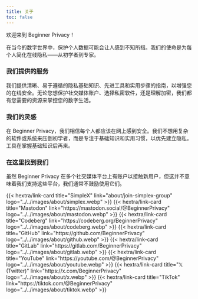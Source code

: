 ```yaml
---
title: 关于
toc: false
---
```

欢迎来到 Beginner Privacy！

在当今的数字世界中，保护个人数据可能会让人感到不知所措。我们的使命是为每个人简化在线隐私——从初学者到专家。

### 我们提供的服务
我们提供清晰、易于遵循的隐私基础知识、先进工具和实用步骤的指南，以增强您的在线安全。无论您想保护社交媒体账户、选择私密软件，还是理解加密，我们都有您需要的资源来掌控您的数字生活。

### 我们的灵感
在 Beginner Privacy，我们相信每个人都应该在网上感到安全。我们不想用复杂的软件或系统来压倒初学者，而是专注于基础知识和实用习惯，以优先建立隐私。工具在掌握基础知识后再来。

### 在这里找到我们
虽然 Beginner Privacy 在多个社交媒体平台上有账户以接触新用户，但这并不意味着我们支持这些平台，我们通常不鼓励使用它们。

<div class="recommendations">
  <div class="grid">
    {{< hextra/link-card title="SimpleX" link="about/join-simplex-group" logo="../../images/about/simplex.webp" >}}
    {{< hextra/link-card title="Mastodon" link="https://mastodon.social/@BeginnerPrivacy" logo="../../images/about/mastodon.webp" >}}
    {{< hextra/link-card title="Codeberg" link="https://codeberg.org/BeginnerPrivacy" logo="../../images/about/codeberg.webp" >}}
    {{< hextra/link-card title="GitHub" link="https://github.com/BeginnerPrivacy" logo="../../images/about/github.webp" >}}
    {{< hextra/link-card title="GitLab" link="https://gitlab.com/BeginnerPrivacy" logo="../../images/about/gitlab.webp" >}}
    {{< hextra/link-card title="YouTube" link="https://youtube.com/@BeginnerPrivacy" logo="../../images/about/youtube.webp" >}}
    {{< hextra/link-card title="𝕏 (Twitter)" link="https://x.com/BeginnerPrivacy" logo="../../images/about/x.webp" >}}
    {{< hextra/link-card title="TikTok" link="https://tiktok.com/@BeginnerPrivacy" logo="../../images/about/tiktok.webp" >}}
  </div>
</div>